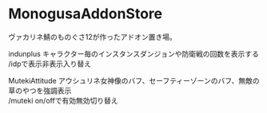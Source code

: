 # MonogusaAddonStore
ヴァカリネ鯖のものぐさ12が作ったアドオン置き場。  
  
indunplus キャラクター毎のインスタンスダンジョンや防衛戦の回数を表示する  
/idpで表示非表示入り替え  
  
MutekiAttitude アウシュリネ女神像のバフ、セーフティーゾーンのバフ、無敵の草のやつを強調表示  
/muteki on/offで有効無効切り替え
